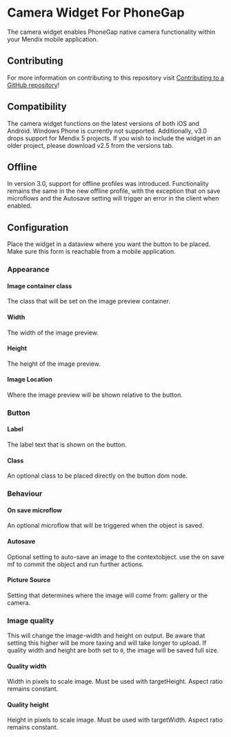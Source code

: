 # Camera Widget For PhoneGap

The camera widget enables PhoneGap native camera functionality within your Mendix mobile
application.

## Contributing

For more information on contributing to this repository visit
[Contributing to a GitHub repository](https://world.mendix.com/display/howto50/Contributing+to+a+GitHub+repository)!

## Compatibility
The camera widget functions on the latest versions of both iOS and Android. Windows Phone is
currently not supported. Additionally, v3.0 drops support for Mendix 5 projects. If you wish to include the widget in an older project, please download v2.5 from the versions tab. 

## Offline
In version 3.0, support for offline profiles was introduced. Functionality remains the same in the new offline profile, with the exception that on save microflows and the Autosave setting will trigger an error in the client when enabled.  

## Configuration

Place the widget in a dataview where you want the button to be placed. Make sure this form is
reachable from a mobile application.

### Appearance
#### Image container class
The class that will be set on the image preview container.

#### Width
The width of the image preview.

#### Height
The height of the image preview.

#### Image Location
Where the image preview will be shown relative to the button.

### Button
#### Label
The label text that is shown on the button.

#### Class
An optional class to be placed directly on the button dom node.

### Behaviour
#### On save microflow
An optional microflow that will be triggered when the object is saved.

#### Autosave
Optional setting to auto-save an image to the contextobject. use the on save mf to commit the object
and run further actions.

#### Picture Source
Setting that determines where the image will come from: gallery or the camera.

### Image quality
This will change the image-width and height on output.	Be aware that setting this higher will be more taxing and will take longer to upload.  If quality
width and height are both set to `0`, the image will be saved full size.

#### Quality width
Width in pixels to scale image. Must be used with targetHeight. Aspect ratio remains constant.
#### Quality height
Height in pixels to scale image. Must be used with targetWidth. Aspect ratio remains constant.

